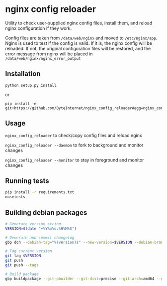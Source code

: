 # nginx config reloader

Utility to check user-supplied nginx config files, install them, and reload
nginx configuration if they work.

Config files are taken from `/data/web/nginx` and moved to `/etc/nginx/app`.
Nginx is used to test if the config is valid. If it is, the nginx config will
be reloaded. If not, the original configuration files will be restored, and
the error message from nginx will be placed in `/data/web/nginx/nginx_error_output`

## Installation

```
python setup.py install
```

or

```
pip install -e git+https://github.com/ByteInternet/nginx_config_reloader#egg=nginx_config_reloader
```

## Usage

`nginx_config_reloader` to check/copy config files and reload nginx

`nginx_config_reloader --daemon` to fork to background and monitor changes

`nginx_config_reloader --monitor` to stay in foreground and monitor changes


## Running tests

```sh
pip install -r requirements.txt
nosetests
```

## Building debian packages

```sh
# Generate version string
VERSION=$(date "+%Y%m%d.%H%M%S")

# Generate and commit changelog
gbp dch --debian-tag="%(version)s" --new-version=$VERSION --debian-branch master --release --commit

# Tag current version
git tag $VERSION
git push
git push --tags

# Build package
gbp buildpackage --git-pbuilder --git-dist=precise --git-arch=amd64 --git-debian-branch=master
```
